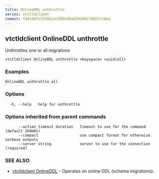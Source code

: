 ```yaml
---
title: OnlineDDL unthrottle
series: vtctldclient
commit: f4d1487c72392cec566ed9ab39a00c7d027cc8ee
---
```

## vtctldclient OnlineDDL unthrottle

Unthrottles one or all migrations

```
vtctldclient OnlineDDL unthrottle <keyspace> <uuid|all>
```

### Examples

```
OnlineDDL unthrottle all
```

### Options

```
  -h, --help   help for unthrottle
```

### Options inherited from parent commands

```
      --action_timeout duration   timeout to use for the command (default 1h0m0s)
      --compact                   use compact format for otherwise verbose outputs
      --server string             server to use for the connection (required)
```

### SEE ALSO

* [vtctldclient OnlineDDL](./vtctldclient_onlineddl/)	 - Operates on online DDL (schema migrations).

